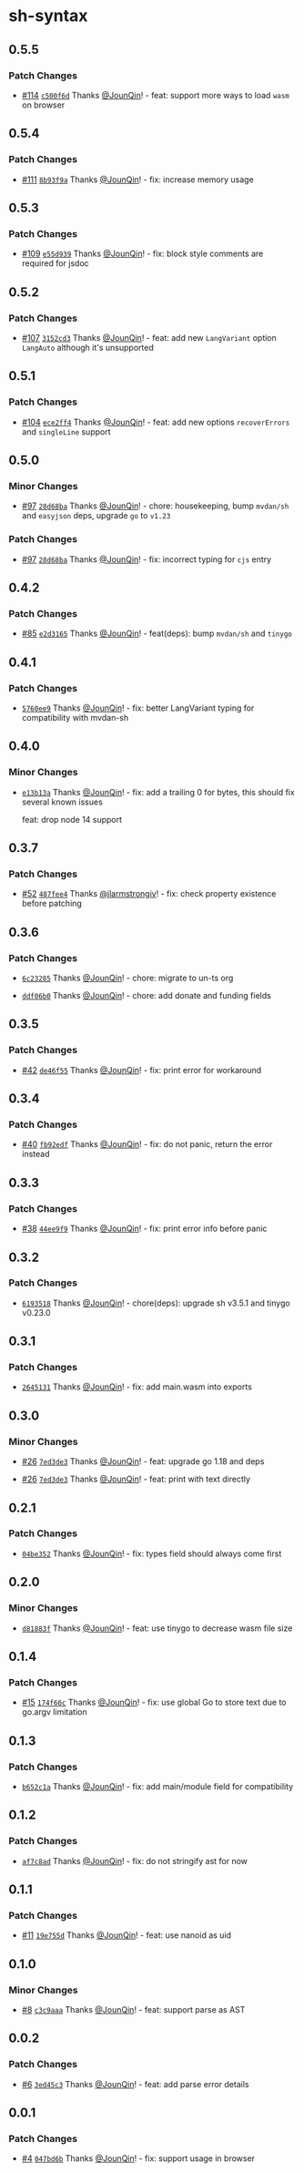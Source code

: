 # sh-syntax

## 0.5.5

### Patch Changes

- [#114](https://github.com/un-ts/sh-syntax/pull/114) [`c500f6d`](https://github.com/un-ts/sh-syntax/commit/c500f6dfd9e12370904dcf00917a53363491d77f) Thanks [@JounQin](https://github.com/JounQin)! - feat: support more ways to load `wasm` on browser

## 0.5.4

### Patch Changes

- [#111](https://github.com/un-ts/sh-syntax/pull/111) [`8b93f9a`](https://github.com/un-ts/sh-syntax/commit/8b93f9a3ed8297ec32256b9dfcec8ecf651d3ac7) Thanks [@JounQin](https://github.com/JounQin)! - fix: increase memory usage

## 0.5.3

### Patch Changes

- [#109](https://github.com/un-ts/sh-syntax/pull/109) [`e55d939`](https://github.com/un-ts/sh-syntax/commit/e55d939ab5ccf7d33ba13682a7ea553a994f8ae4) Thanks [@JounQin](https://github.com/JounQin)! - fix: block style comments are required for jsdoc

## 0.5.2

### Patch Changes

- [#107](https://github.com/un-ts/sh-syntax/pull/107) [`3152cd3`](https://github.com/un-ts/sh-syntax/commit/3152cd3debf4bc01eae1bd914aaaa905a4c8f975) Thanks [@JounQin](https://github.com/JounQin)! - feat: add new `LangVariant` option `LangAuto` although it's unsupported

## 0.5.1

### Patch Changes

- [#104](https://github.com/un-ts/sh-syntax/pull/104) [`ece2ff4`](https://github.com/un-ts/sh-syntax/commit/ece2ff4e852a34c38a2f1eef1222a63b7b5c11a0) Thanks [@JounQin](https://github.com/JounQin)! - feat: add new options `recoverErrors` and `singleLine` support

## 0.5.0

### Minor Changes

- [#97](https://github.com/un-ts/sh-syntax/pull/97) [`28d68ba`](https://github.com/un-ts/sh-syntax/commit/28d68ba10e72fa2e87afbae43949f39a03562e18) Thanks [@JounQin](https://github.com/JounQin)! - chore: housekeeping, bump `mvdan/sh` and `easyjson` deps, upgrade `go` to `v1.23`

### Patch Changes

- [#97](https://github.com/un-ts/sh-syntax/pull/97) [`28d68ba`](https://github.com/un-ts/sh-syntax/commit/28d68ba10e72fa2e87afbae43949f39a03562e18) Thanks [@JounQin](https://github.com/JounQin)! - fix: incorrect typing for `cjs` entry

## 0.4.2

### Patch Changes

- [#85](https://github.com/un-ts/sh-syntax/pull/85) [`e2d3165`](https://github.com/un-ts/sh-syntax/commit/e2d3165e90cf6728a1d986d8cbc38af8404fdb71) Thanks [@JounQin](https://github.com/JounQin)! - feat(deps): bump `mvdan/sh` and `tinygo`

## 0.4.1

### Patch Changes

- [`5760ee9`](https://github.com/un-ts/sh-syntax/commit/5760ee92111726ee2716000ca9e6a82e17d66e77) Thanks [@JounQin](https://github.com/JounQin)! - fix: better LangVariant typing for compatibility with mvdan-sh

## 0.4.0

### Minor Changes

- [`e13b13a`](https://github.com/un-ts/sh-syntax/commit/e13b13a93701f97268cb2c53cac67ab3b7a9ef30) Thanks [@JounQin](https://github.com/JounQin)! - fix: add a trailing 0 for bytes, this should fix several known issues

  feat: drop node 14 support

## 0.3.7

### Patch Changes

- [#52](https://github.com/un-ts/sh-syntax/pull/52) [`487fee4`](https://github.com/un-ts/sh-syntax/commit/487fee4b77c91e1e8c36dc979bbb94b340364d55) Thanks [@jlarmstrongiv](https://github.com/jlarmstrongiv)! - fix: check property existence before patching

## 0.3.6

### Patch Changes

- [`6c23285`](https://github.com/un-ts/sh-syntax/commit/6c23285060e8674b31d64479b1c4468e04fab557) Thanks [@JounQin](https://github.com/JounQin)! - chore: migrate to un-ts org

* [`ddf06b0`](https://github.com/un-ts/sh-syntax/commit/ddf06b035e32f6e4f83b253a5c61335021d9d144) Thanks [@JounQin](https://github.com/JounQin)! - chore: add donate and funding fields

## 0.3.5

### Patch Changes

- [#42](https://github.com/rx-ts/sh-syntax/pull/42) [`de46f55`](https://github.com/rx-ts/sh-syntax/commit/de46f557f99d6ab90108852793843e513c0d77f8) Thanks [@JounQin](https://github.com/JounQin)! - fix: print error for workaround

## 0.3.4

### Patch Changes

- [#40](https://github.com/rx-ts/sh-syntax/pull/40) [`fb92edf`](https://github.com/rx-ts/sh-syntax/commit/fb92edf1403aa87521aff2070522156edb580eab) Thanks [@JounQin](https://github.com/JounQin)! - fix: do not panic, return the error instead

## 0.3.3

### Patch Changes

- [#38](https://github.com/rx-ts/sh-syntax/pull/38) [`44ee9f9`](https://github.com/rx-ts/sh-syntax/commit/44ee9f9b274828a1dab167294a353170d1172e72) Thanks [@JounQin](https://github.com/JounQin)! - fix: print error info before panic

## 0.3.2

### Patch Changes

- [`6193518`](https://github.com/rx-ts/sh-syntax/commit/6193518c33f75f3d3d3c8284a436940f0efd1fa4) Thanks [@JounQin](https://github.com/JounQin)! - chore(deps): upgrade sh v3.5.1 and tinygo v0.23.0

## 0.3.1

### Patch Changes

- [`2645131`](https://github.com/rx-ts/sh-syntax/commit/2645131e8727b3a5c07efb58b0b0e28cfed5e2d8) Thanks [@JounQin](https://github.com/JounQin)! - fix: add main.wasm into exports

## 0.3.0

### Minor Changes

- [#26](https://github.com/rx-ts/sh-syntax/pull/26) [`7ed3de3`](https://github.com/rx-ts/sh-syntax/commit/7ed3de30d24fe1c16a9427f848b7a5e36774df1d) Thanks [@JounQin](https://github.com/JounQin)! - feat: upgrade go 1.18 and deps

* [#26](https://github.com/rx-ts/sh-syntax/pull/26) [`7ed3de3`](https://github.com/rx-ts/sh-syntax/commit/7ed3de30d24fe1c16a9427f848b7a5e36774df1d) Thanks [@JounQin](https://github.com/JounQin)! - feat: print with text directly

## 0.2.1

### Patch Changes

- [`04be352`](https://github.com/rx-ts/sh-syntax/commit/04be352916ec9527d39b07ca7ad3c41a203d9f9e) Thanks [@JounQin](https://github.com/JounQin)! - fix: types field should always come first

## 0.2.0

### Minor Changes

- [`d81883f`](https://github.com/rx-ts/sh-syntax/commit/d81883f20437f2259cdc5ef9f1c0b9f11269c59f) Thanks [@JounQin](https://github.com/JounQin)! - feat: use tinygo to decrease wasm file size

## 0.1.4

### Patch Changes

- [#15](https://github.com/rx-ts/sh-syntax/pull/15) [`174f66c`](https://github.com/rx-ts/sh-syntax/commit/174f66c58174006b2e6ec82a0591e645c1bc5650) Thanks [@JounQin](https://github.com/JounQin)! - fix: use global Go to store text due to go.argv limitation

## 0.1.3

### Patch Changes

- [`b652c1a`](https://github.com/rx-ts/sh-syntax/commit/b652c1ac86073f00773ff925c0bc42bd368f1419) Thanks [@JounQin](https://github.com/JounQin)! - fix: add main/module field for compatibility

## 0.1.2

### Patch Changes

- [`af7c8ad`](https://github.com/rx-ts/sh-syntax/commit/af7c8ad0df82424854669e4fbbddcc35a84d87bb) Thanks [@JounQin](https://github.com/JounQin)! - fix: do not stringify ast for now

## 0.1.1

### Patch Changes

- [#11](https://github.com/rx-ts/sh-syntax/pull/11) [`19e755d`](https://github.com/rx-ts/sh-syntax/commit/19e755d4600bb6b60dc6733506296d80283cd3b3) Thanks [@JounQin](https://github.com/JounQin)! - feat: use nanoid as uid

## 0.1.0

### Minor Changes

- [#8](https://github.com/rx-ts/sh-syntax/pull/8) [`c3c9aaa`](https://github.com/rx-ts/sh-syntax/commit/c3c9aaa050b777afe603f4fedfce035eb569944a) Thanks [@JounQin](https://github.com/JounQin)! - feat: support parse as AST

## 0.0.2

### Patch Changes

- [#6](https://github.com/rx-ts/sh-syntax/pull/6) [`3ed45c3`](https://github.com/rx-ts/sh-syntax/commit/3ed45c37d2278043e7847d837155a35014c4e7b9) Thanks [@JounQin](https://github.com/JounQin)! - feat: add parse error details

## 0.0.1

### Patch Changes

- [#4](https://github.com/rx-ts/sh-syntax/pull/4) [`047bd6b`](https://github.com/rx-ts/sh-syntax/commit/047bd6bd70707e8f5c33d98922669bc3b9324cc2) Thanks [@JounQin](https://github.com/JounQin)! - fix: support usage in browser
